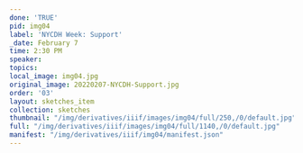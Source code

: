 ```yaml
---
done: 'TRUE'
pid: img04
label: 'NYCDH Week: Support'
_date: February 7
time: 2:30 PM
speaker:
topics:
local_image: img04.jpg
original_image: 20220207-NYCDH-Support.jpg
order: '03'
layout: sketches_item
collection: sketches
thumbnail: "/img/derivatives/iiif/images/img04/full/250,/0/default.jpg"
full: "/img/derivatives/iiif/images/img04/full/1140,/0/default.jpg"
manifest: "/img/derivatives/iiif/img04/manifest.json"
---
```

